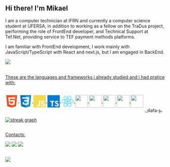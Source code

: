 ## Hi there! I'm Mikael
I am a computer technician at IFRN and currently a computer science student at UFERSA, in addition to working as a fellow on the TraDus project, performing the role of FrontEnd developer, and Technical Support at Tef.Net, providing service to TEF payment methods platforms.

I am familiar with FrontEnd development, I work mainly with JavaScript/TypeScript with React and next.js, but I am engaged in BackEnd.

<div>
  <a href="https://github.com/Mikael-Kalashnikov">
    <img height="220em" src="https://github-readme-stats.vercel.app/api?username=MikaelAlvez&show_icons=true&theme=dark&include_all_commits=true&count_private=true"/>
</div>

##
These are the languages and frameworks i already studied and i had pratice with:

<div style="display: inline_block"><br>
  <img align="center" height="40" width="40" src="https://raw.githubusercontent.com/devicons/devicon/master/icons/html5/html5-original.svg">
  <img align="center" height="40" width="40" src="https://raw.githubusercontent.com/devicons/devicon/master/icons/css3/css3-original.svg">
  <img align="center" height="40" width="40" src="https://raw.githubusercontent.com/devicons/devicon/master/icons/javascript/javascript-plain.svg">
  <img align="center" height="40" width="40" src="https://raw.githubusercontent.com/devicons/devicon/master/icons/typescript/typescript-plain.svg">
  <img align="center" height="40" width="40" src="https://raw.githubusercontent.com/devicons/devicon/master/icons/react/react-original.svg">
  <img align="center" height="40" width="40" color="white" src="https://files.raycast.com/4dnlt8m2mcb98bzc4zb8pggc4csi">
  <img align="center" height="40" width="40" color="white" src="https://cdn.jsdelivr.net/gh/devicons/devicon/icons/python/python-original.svg">
  <img align="center" height="40" width="40" color="white" src="https://cdn.jsdelivr.net/gh/devicons/devicon/icons/java/java-original.svg">
  <img align="center" height="40" width="40" src="https://upload.wikimedia.org/wikipedia/commons/thumb/1/18/ISO_C%2B%2B_Logo.svg/1822px-ISO_C%2B%2B_Logo.svg.png">
  <img align="center" height="40" width="40" src="https://upload.wikimedia.org/wikipedia/commons/thumb/9/91/Electron_Software_Framework_Logo.svg/2048px-Electron_Software_Framework_Logo.svg.png">
  <img align="right" alt="Rafa-pic" height="250" style="border-radius:50px;" src="https://www.icegif.com/wp-content/uploads/2023/04/icegif-1367.gif">
</div>

  ##
  <img src="https://streak-stats.demolab.com?user=MikaelAlvez&locale=en&mode=daily&theme=dark&hide_border=false&border_radius=5&order=3" height="220" alt="streak graph"  />

 ##
Contacts:
  
<div> 
  <a href = "mailto:mikaelalvez5@gmail.com"><img src="https://img.shields.io/badge/-Gmail-%23333?style=for-the-badge&logo=gmail&logoColor=white" target="_blank"></a> 
  <a href="https://www.linkedin.com/in/mikael-alves-0968b1181/" target="_blank"><img src="https://img.shields.io/badge/-LinkedIn-%230077B5?style=for-the-badge&logo=linkedin&logoColor=white" target="_blank"></a>
  <a href="https://www.instagram.com/jmikael_alves/" target="_blank"><img src="https://img.shields.io/badge/-Instagram-%23E4405F?style=for-the-badge&logo=instagram&logoColor=white" target="_blank"></a>
</div>

##
<div align="center">
  <img align="left" src="https://profile-counter.glitch.me/MikaelAlvez/count.svg?"  />
</div>

